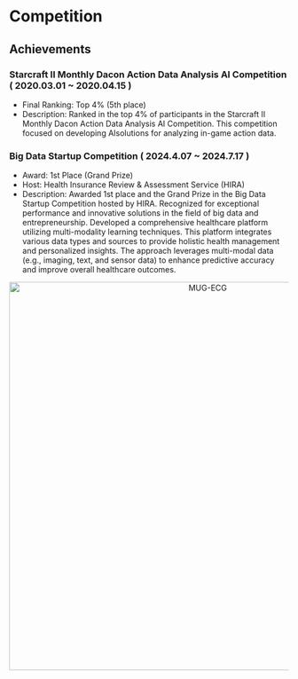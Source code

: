 # Competition

## Achievements

### Starcraft II Monthly Dacon Action Data Analysis AI Competition ( 2020.03.01 ~ 2020.04.15 )

- Final Ranking: Top 4% (5th place) 
- Description: Ranked in the top 4% of participants in the Starcraft II Monthly Dacon Action Data Analysis AI Competition. This competition focused on developing AIsolutions for analyzing in-game action data.

### Big Data Startup Competition ( 2024.4.07 ~ 2024.7.17 )

- Award: 1st Place (Grand Prize)
- Host: Health Insurance Review & Assessment Service (HIRA)
- Description: Awarded 1st place and the Grand Prize in the Big Data Startup Competition hosted by HIRA. Recognized for exceptional performance and innovative solutions in the field of big data and entrepreneurship. Developed a comprehensive healthcare platform utilizing multi-modality learning techniques. This platform integrates various data types and sources to provide holistic health management and personalized insights. The approach leverages multi-modal data (e.g., imaging, text, and sensor data) to enhance predictive accuracy and improve overall healthcare outcomes.
  

<p align="center">
  <img src="https://github.com/user-attachments/assets/9e028b01-8b7c-48ec-840a-2e1faafedae6" alt="MUG-ECG" width="700"/>
</p>


